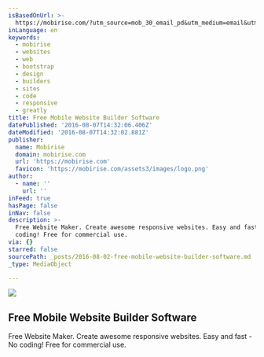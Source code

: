 ```yaml
---
isBasedOnUrl: >-
  https://mobirise.com/?utm_source=mob_30_email_pd&utm_medium=email&utm_campaign=mob_30_hist
inLanguage: en
keywords:
  - mobirise
  - websites
  - web
  - bootstrap
  - design
  - builders
  - sites
  - code
  - responsive
  - greatly
title: Free Mobile Website Builder Software
datePublished: '2016-08-07T14:32:06.406Z'
dateModified: '2016-08-07T14:32:02.881Z'
publisher:
  name: Mobirise
  domain: mobirise.com
  url: 'https://mobirise.com'
  favicon: 'https://mobirise.com/assets3/images/logo.png'
author:
  - name: ''
    url: ''
inFeed: true
hasPage: false
inNav: false
description: >-
  Free Website Maker. Create awesome responsive websites. Easy and fast - No
  coding! Free for commercial use.
via: {}
starred: false
sourcePath: _posts/2016-08-02-free-mobile-website-builder-software.md
_type: MediaObject

---
```

<article style=""><img src="https://imgflo.herokuapp.com/graph/vahj1ThiexotieMo/77fd58622f4e0c9b34253d60326f8355/noop.jpg?input=https%3A%2F%2Fmobirise.com%2Fassets3%2Fimages%2Fsecond-2000x1343-85.jpg" /><h1>Free Mobile Website Builder Software</h1><p>Free Website Maker. Create awesome responsive websites. Easy and fast - No coding! Free for commercial use.</p></article>